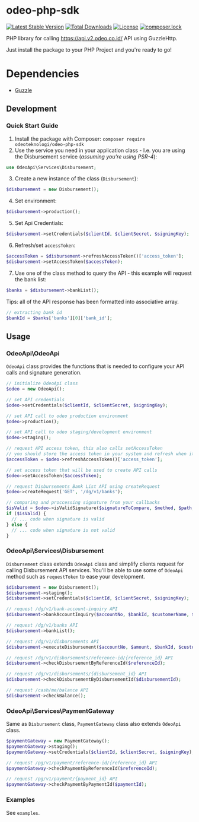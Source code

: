 # odeo-php-sdk

[![Latest Stable Version](https://poser.pugx.org/odeoteknologi/odeo-php-sdk/v/stable)](https://packagist.org/packages/odeoteknologi/odeo-php-sdk)
[![Total Downloads](https://poser.pugx.org/odeoteknologi/odeo-php-sdk/downloads)](https://packagist.org/packages/odeoteknologi/odeo-php-sdk)
[![License](https://poser.pugx.org/odeoteknologi/odeo-php-sdk/license)](https://packagist.org/packages/odeoteknologi/odeo-php-sdk)
[![composer.lock](https://poser.pugx.org/odeoteknologi/odeo-php-sdk/composerlock)](https://packagist.org/packages/odeoteknologi/odeo-php-sdk)

PHP library for calling https://api.v2.odeo.co.id/ API using GuzzleHttp.

Just install the package to your PHP Project and you're ready to go!

# Dependencies
* [Guzzle](http://docs.guzzlephp.org/en/stable/quickstart.html)

## Development
### Quick Start Guide
1. Install the package with Composer: `composer require odeoteknologi/odeo-php-sdk` 
2. Use the service you need in your application class - I.e. you are using the Disbursement service (*assuming you're using PSR-4*):
 ```php
use OdeoApi\Services\Disbursement;
```
3. Create a new instance of the class (`Disbursement`):
```php
$disbursement = new Disbursement();
```
4. Set environment:
```php
$disbursement->production();
```
5. Set Api Credentials:
```php
$disbursement->setCredentials($clientId, $clientSecret, $signingKey);
```
6. Refresh/set `accessToken`:
```php
$accessToken = $disbursement->refreshAccessToken()['access_token'];
$disbursement->setAccessToken($accessToken);
```
7. Use one of the class method to query the API - this example will request the bank list:
```php
$banks = $disbursement->bankList();
```
Tips: all of the API response has been formatted into associative array.
```php
// extracting bank id
$bankId = $banks['banks'][0]['bank_id'];
```

## Usage
### OdeoApi\OdeoApi
`OdeoApi` class provides the functions that is needed to configure your API calls and signature generation.
```php
// initialize OdeoApi class
$odeo = new OdeoApi();

// set API credentials
$odeo->setCredentials($clientId, $clientSecret, $signingKey);

// set API call to odeo production environment
$odeo->production();

// set API call to odeo staging/development environment
$odeo->staging();

// request API access token, this also calls setAccessToken
// you should store the access token in your system and refresh when it expires
$accessToken = $odeo->refreshAccessToken()['access_token'];

// set access token that will be used to create API calls
$odeo->setAccessToken($accessToken);

// request Disbursements Bank List API using createRequest
$odeo->createRequest('GET', '/dg/v1/banks');

// comparing and proccessing signature from your callbacks
$isValid = $odeo->isValidSignature($signatureToCompare, $method, $path, $timestamp, $body);
if ($isValid) {
  // ... code when signature is valid
} else {
  // ... code when signature is not valid
}
```

### OdeoApi\Services\Disbursement
`Disbursement` class extends `OdeoApi` class and simplify clients request for calling Disbursement API services. You'll be able to use some of `OdeoApi` method such as `requestToken` to ease your development.
```php
$disbursement = new Disbursement();
$disbursement->staging();
$disbursement->setCredentials($clientId, $clientSecret, $signingKey);

// request /dg/v1/bank-account-inquiry API
$disbursement->bankAccountInquiry($accountNo, $bankId, $customerName, $withValidation);

// request /dg/v1/banks API
$disbursement->bankList();

// request ​/dg​/v1​/disbursements API
$disbursement->executeDisbursement($accountNo, $amount, $bankId, $customerName, $referenceId, $description);

// request /dg/v1/disbursements/reference-id/{reference_id} API
$disbursement->checkDisbursementByReferenceId($referenceId);

// request /dg/v1/disbursements/{disbursement_id} API
$disbursement->checkDisbursementByDisbursementId($disbursementId);

// request /cash/me/balance API
$disbursement->checkBalance();
```

### OdeoApi\Services\PaymentGateway
Same as `Disbursement` class, `PaymentGateway` class also extends `OdeoApi` class.
 
```php
$paymentGateway = new PaymentGateway();
$paymentGateway->staging();
$paymentGateway->setCredentials($clientId, $clientSecret, $signingKey);

// request /pg/v1/payment/reference-id/{reference_id} API
$paymentGateway->checkPaymentByReferenceId($referenceId);

// request /pg/v1/payment/{payment_id} API
$paymentGateway->checkPaymentByPaymentId($paymentId);
```

### Examples
See `examples`. 